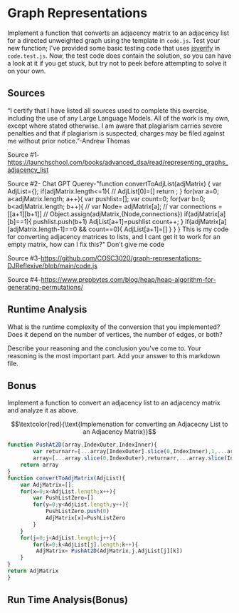 # Graph Representations

Implement a function that converts an adjacency matrix to an adjacency list for
a directed unweighted graph using the template in `code.js`. Test your new
function; I've provided some basic testing code that uses
[jsverify](https://jsverify.github.io/) in `code.test.js`. Now, the test code
does contain the solution, so you can have a look at it if you get stuck, but
try not to peek before attempting to solve it on your own.

## Sources

“I certify that I have listed all sources used to complete this exercise, including the use
of any Large Language Models. All of the work is my own, except where stated
otherwise. I am aware that plagiarism carries severe penalties and that if plagiarism is
suspected, charges may be filed against me without prior notice.”-Andrew Thomas

Source #1-https://launchschool.com/books/advanced_dsa/read/representing_graphs_adjacency_list

Source #2-  Chat GPT Querey-"function convertToAdjList(adjMatrix) { var AdjList={}; if(adjMatrix.length<=1){ // AdjList[0]=[] return ; } for(var a=0; a<adjMatrix.length; a++){ var pushlist=[]; var count=0; for(var b=0; b<adjMatrix.length; b++){ // var Node= adjMatrix[a]; // var connections =[[a+1][b+1]] // Object.assign(adjMatrix,{Node,connections}) if(adjMatrix[a][b]==1){ pushlist.push(b+1) AdjList[a+1]=pushlist count++; } if(adjMatrix[a][adjMatrix.length-1]==0 && count==0){ AdjList[a+1]=[] } } } This is my code for converting adjacency matrices to lists, and I cant get it to work for an empty matrix, how can I fix this?" Don't give me code

Source #3-https://github.com/COSC3020/graph-representations-DJReflexive/blob/main/code.js

Source #4-https://www.prepbytes.com/blog/heap/heap-algorithm-for-generating-permutations/



## Runtime Analysis

What is the runtime complexity of the conversion that you implemented? Does it
depend on the number of vertices, the number of edges, or both?

Describe your reasoning and the conclusion you've come to. Your reasoning is the
most important part. Add your answer to this markdown file.


## Bonus

Implement a function to convert an adjacency list to an adjacency matrix and
analyze it as above.

$$\textcolor{red}{\text{Implemenation for converting an Adjacecny List to an Adjacency Matrix}}$$
```Javascript
function PushAt2D(array,IndexOuter,IndexInner){
        var returnarr=[...array[IndexOuter].slice(0,IndexInner),1,...array[IndexOuter].slice(IndexInner+1)]
        array=[...array.slice(0,IndexOuter),returnarr,...array.slice(IndexOuter+1)];
    return array
}
function convertToAdjMatrix(AdjList){
    var AdjMatrix=[];
    for(x=0;x<AdjList.length;x++){
        var PushListZero=[]
        for(y=0;y<AdjList.length;y++){
            PushListZero.push(0)
            AdjMatrix[x]=PushListZero
        }
    }
    for(j=0;j<AdjList.length;j++){
        for(k=0;k<AdjList[j].length;k++){
         AdjMatrix= PushAt2D(AdjMatrix,j,AdjList[j][k])
    }
}
return AdjMatrix
}
```

## Run Time Analysis(Bonus)
